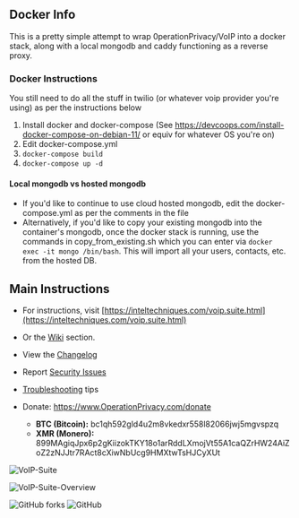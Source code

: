 ## Docker Info
This is a pretty simple attempt to wrap 0perationPrivacy/VoIP into a docker stack, along with a local mongodb and caddy functioning as a reverse proxy.
### Docker Instructions
You still need to do all the stuff in twilio (or whatever voip provider you're using) as per the instructions below
1. Install docker and docker-compose (See https://devcoops.com/install-docker-compose-on-debian-11/ or equiv for whatever OS you're on)
1. Edit docker-compose.yml 
1. `docker-compose build`
1. `docker-compose up -d`
#### Local mongodb vs hosted mongodb
- If you'd like to continue to use cloud hosted mongodb, edit the docker-compose.yml as per the comments in the file
- Alternatively, if you'd like to copy your existing mongodb into the container's mongodb, once the docker stack is running, use the commands in copy_from_existing.sh which you can enter via `docker exec -it mongo /bin/bash`.  This will import all your users, contacts, etc. from the hosted DB.

## Main Instructions
- For instructions, visit [https://inteltechniques.com/voip.suite.html](https://inteltechniques.com/voip.suite.html)
- Or the [Wiki](https://github.com/0perationPrivacy/voip/wiki) section.


- View the [Changelog](CHANGELOG.md)

- Report [Security Issues](SECURITY.md)

- [Troubleshooting](https://github.com/0perationPrivacy/VoIP/wiki/Troubleshooting) tips

- Donate: https://www.OperationPrivacy.com/donate
  - **BTC (Bitcoin):** bc1qh592gld4u2m8vkedxr558l82066jwj5mgvspzq
  - **XMR (Monero):** 899MAgiqJpx6p2gKiizokTKY18o1arRddLXmojVt55A1caQZrHW24AiZoZ2zNJJtr7RAct8cXiwNbUcg9HMXtwTsHJCyXUt

![VoIP-Suite](https://user-images.githubusercontent.com/89225730/134289428-da8bcf88-5145-4ed6-9d6b-70d57b084e8f.png)


![VoIP-Suite-Overview](https://user-images.githubusercontent.com/89225730/204443981-d89391f3-b832-4f55-840e-32c665d9b4c1.png)


![GitHub forks](https://img.shields.io/github/forks/0perationPrivacy/voip?style=flat-square)
![GitHub](https://img.shields.io/github/license/0perationPrivacy/voip?style=flat-square)
